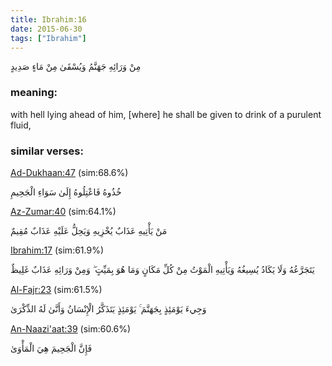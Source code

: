 ```yaml
---
title: Ibrahim:16
date: 2015-06-30
tags: ["Ibrahim"]
---
```

مِنْ وَرَائِهِ جَهَنَّمُ وَيُسْقَىٰ مِنْ مَاءٍ صَدِيدٍ
### meaning: 
with hell lying ahead of him, [where] he shall be given to drink of a purulent fluid,
### similar verses: 

[Ad-Dukhaan:47](/44/47) (sim:68.6%)

خُذُوهُ فَاعْتِلُوهُ إِلَىٰ سَوَاءِ الْجَحِيمِ

[Az-Zumar:40](/39/40) (sim:64.1%)

مَنْ يَأْتِيهِ عَذَابٌ يُخْزِيهِ وَيَحِلُّ عَلَيْهِ عَذَابٌ مُقِيمٌ

[Ibrahim:17](/14/17) (sim:61.9%)

يَتَجَرَّعُهُ وَلَا يَكَادُ يُسِيغُهُ وَيَأْتِيهِ الْمَوْتُ مِنْ كُلِّ مَكَانٍ وَمَا هُوَ بِمَيِّتٍ ۖ وَمِنْ وَرَائِهِ عَذَابٌ غَلِيظٌ

[Al-Fajr:23](/89/23) (sim:61.5%)

وَجِيءَ يَوْمَئِذٍ بِجَهَنَّمَ ۚ يَوْمَئِذٍ يَتَذَكَّرُ الْإِنْسَانُ وَأَنَّىٰ لَهُ الذِّكْرَىٰ

[An-Naazi'aat:39](/79/39) (sim:60.6%)

فَإِنَّ الْجَحِيمَ هِيَ الْمَأْوَىٰ
